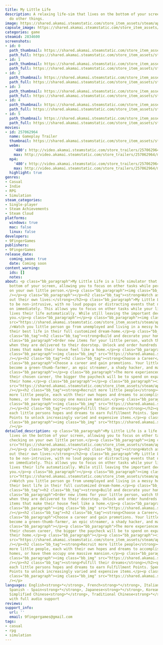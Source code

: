 ```yaml
---
title: My Little Life
description: A relaxing life-sim that lives on the bottom of your screen while you
  do other things.
image: https://shared.akamai.steamstatic.com/store_item_assets/steam/apps/2834600/header.jpg?t=1732652721
capsule_image: https://shared.akamai.steamstatic.com/store_item_assets/steam/apps/2834600/c85f37e4781410bdff79c7475de2ddf7a88b0b26/capsule_231x87.jpg?t=1732652721
categories: game
steamid: 2834600
screenshots:
- id: 0
  path_thumbnail: https://shared.akamai.steamstatic.com/store_item_assets/steam/apps/2834600/ss_194424b72876ecee90d6ef89d7756a2a42e10fff.600x338.jpg?t=1732652721
  path_full: https://shared.akamai.steamstatic.com/store_item_assets/steam/apps/2834600/ss_194424b72876ecee90d6ef89d7756a2a42e10fff.1920x1080.jpg?t=1732652721
- id: 1
  path_thumbnail: https://shared.akamai.steamstatic.com/store_item_assets/steam/apps/2834600/ss_0550754dabd1fb1a6afea1ad8f3484ded0d22396.600x338.jpg?t=1732652721
  path_full: https://shared.akamai.steamstatic.com/store_item_assets/steam/apps/2834600/ss_0550754dabd1fb1a6afea1ad8f3484ded0d22396.1920x1080.jpg?t=1732652721
- id: 2
  path_thumbnail: https://shared.akamai.steamstatic.com/store_item_assets/steam/apps/2834600/ss_bd5a5ea4902321e0501ce964d198fe0f18a0f7de.600x338.jpg?t=1732652721
  path_full: https://shared.akamai.steamstatic.com/store_item_assets/steam/apps/2834600/ss_bd5a5ea4902321e0501ce964d198fe0f18a0f7de.1920x1080.jpg?t=1732652721
- id: 3
  path_thumbnail: https://shared.akamai.steamstatic.com/store_item_assets/steam/apps/2834600/ss_5cc2750793d9c10500c67c49a56205d7e98e3c37.600x338.jpg?t=1732652721
  path_full: https://shared.akamai.steamstatic.com/store_item_assets/steam/apps/2834600/ss_5cc2750793d9c10500c67c49a56205d7e98e3c37.1920x1080.jpg?t=1732652721
- id: 4
  path_thumbnail: https://shared.akamai.steamstatic.com/store_item_assets/steam/apps/2834600/ss_2e90a60d025bb33d1c7ff372aa5709fe67fda79e.600x338.jpg?t=1732652721
  path_full: https://shared.akamai.steamstatic.com/store_item_assets/steam/apps/2834600/ss_2e90a60d025bb33d1c7ff372aa5709fe67fda79e.1920x1080.jpg?t=1732652721
- id: 5
  path_thumbnail: https://shared.akamai.steamstatic.com/store_item_assets/steam/apps/2834600/ss_27b7f046bb66ede457f49788ae0102b760a9f669.600x338.jpg?t=1732652721
  path_full: https://shared.akamai.steamstatic.com/store_item_assets/steam/apps/2834600/ss_27b7f046bb66ede457f49788ae0102b760a9f669.1920x1080.jpg?t=1732652721
movies:
- id: 257062964
  name: Gameplay Trailer
  thumbnail: https://shared.akamai.steamstatic.com/store_item_assets/steam/apps/257062964/7487dc479a1908b5562e40ba1fde0f1ce2ed4992/movie_600x337.jpg?t=1728407006
  webm:
    '480': http://video.akamai.steamstatic.com/store_trailers/257062964/movie480_vp9.webm?t=1728407006
    max: http://video.akamai.steamstatic.com/store_trailers/257062964/movie_max_vp9.webm?t=1728407006
  mp4:
    '480': http://video.akamai.steamstatic.com/store_trailers/257062964/movie480.mp4?t=1728407006
    max: http://video.akamai.steamstatic.com/store_trailers/257062964/movie_max.mp4?t=1728407006
  highlight: true
genres:
- Casual
- Indie
- RPG
- Simulation
steam_categories:
- Single-player
- Steam Achievements
- Steam Cloud
platforms:
  windows: true
  mac: false
  linux: false
developers:
- 9FingerGames
publishers:
- 9FingerGames
release_date:
  coming_soon: true
  date: Coming soon
content_warning:
  ids: []
  notes:
about: <p class="bb_paragraph">My Little Life is a life simulator that lives on the
  bottom of your screen, allowing you to focus on other tasks while periodically checking
  on your own little person.</p><p class="bb_paragraph"><img class="bb_img" src="https://shared.akamai.steamstatic.com/store_item_assets/steam/apps/2834600/extras/howbigSTEAM.gif?t=1732652721"
  /></p><p class="bb_paragraph"></p><h2 class="bb_tag"><strong>Watch as they live
  out their own lives:</strong></h2><p class="bb_paragraph">My Little Life is built
  to be non-intrusive, with no loud popups or distracting events that need to be acted
  on immediately. This allows you to focus on other tasks while your little person
  lives their life automatically. While still leaving the important decisions up to
  you.</p><p class="bb_paragraph"></p><p class="bb_paragraph"><img class="bb_img"
  src="https://shared.akamai.steamstatic.com/store_item_assets/steam/apps/2834600/extras/own_life_gif.gif?t=1732652721"
  />Watch you little person go from unemployed and living in a messy home, to living
  their best life in their full customized dream-home.</p><p class="bb_paragraph"></p><h2
  class="bb_tag"><h2 class="bb_tag"><strong>Build and decorate your home</strong></h2></h2><p
  class="bb_paragraph">Order new items for your little person, watch them get excited
  when they are delivered to their doorstep. Unlock and order hundreds of different
  items that make their house feel like a home.</p><p class="bb_paragraph"></p><p
  class="bb_paragraph"><img class="bb_img" src="https://shared.akamai.steamstatic.com/store_item_assets/steam/apps/2834600/extras/build_gif.gif?t=1732652721"
  /></p><h2 class="bb_tag"><h2 class="bb_tag"><strong>Choose a Career</strong></h2></h2><p
  class="bb_paragraph">Choose a career and gain promotions. Your little person could
  become a green-thumb-farmer, an epic streamer, a shady hacker, and many more options.</p><p
  class="bb_paragraph"></p><p class="bb_paragraph">The more experienced they are at
  their chosen career, the bigger the paycheck will be to spend on expanding and customizing
  their home.</p><p class="bb_paragraph"></p><p class="bb_paragraph"><img class="bb_img"
  src="https://shared.akamai.steamstatic.com/store_item_assets/steam/apps/2834600/extras/career_gif.gif?t=1732652721"
  /></p><h2 class="bb_tag"><strong>Recruit more little people</strong></h2><p class="bb_paragraph">Recruit
  more little people, each with their own hopes and dreams to accomplish. Build separate
  homes, or have them occupy one massive mansion.</p><p class="bb_paragraph"></p><p
  class="bb_paragraph"><img class="bb_img" src="https://shared.akamai.steamstatic.com/store_item_assets/steam/apps/2834600/extras/recruit_gif.gif?t=1732652721"
  /></p><h2 class="bb_tag"><strong>Fulfill their dreams</strong></h2><p class="bb_paragraph">Fulfill
  each little persons hopes and dreams to earn Fulfillment Points. Spend Fulfillment
  Points to unlock increasingly varied and expensive items.</p><p class="bb_paragraph"></p><p
  class="bb_paragraph"><img class="bb_img" src="https://shared.akamai.steamstatic.com/store_item_assets/steam/apps/2834600/extras/gp_gif.gif?t=1732652721"
  /></p>
detailed_description: <p class="bb_paragraph">My Little Life is a life simulator that
  lives on the bottom of your screen, allowing you to focus on other tasks while periodically
  checking on your own little person.</p><p class="bb_paragraph"><img class="bb_img"
  src="https://shared.akamai.steamstatic.com/store_item_assets/steam/apps/2834600/extras/howbigSTEAM.gif?t=1732652721"
  /></p><p class="bb_paragraph"></p><h2 class="bb_tag"><strong>Watch as they live
  out their own lives:</strong></h2><p class="bb_paragraph">My Little Life is built
  to be non-intrusive, with no loud popups or distracting events that need to be acted
  on immediately. This allows you to focus on other tasks while your little person
  lives their life automatically. While still leaving the important decisions up to
  you.</p><p class="bb_paragraph"></p><p class="bb_paragraph"><img class="bb_img"
  src="https://shared.akamai.steamstatic.com/store_item_assets/steam/apps/2834600/extras/own_life_gif.gif?t=1732652721"
  />Watch you little person go from unemployed and living in a messy home, to living
  their best life in their full customized dream-home.</p><p class="bb_paragraph"></p><h2
  class="bb_tag"><h2 class="bb_tag"><strong>Build and decorate your home</strong></h2></h2><p
  class="bb_paragraph">Order new items for your little person, watch them get excited
  when they are delivered to their doorstep. Unlock and order hundreds of different
  items that make their house feel like a home.</p><p class="bb_paragraph"></p><p
  class="bb_paragraph"><img class="bb_img" src="https://shared.akamai.steamstatic.com/store_item_assets/steam/apps/2834600/extras/build_gif.gif?t=1732652721"
  /></p><h2 class="bb_tag"><h2 class="bb_tag"><strong>Choose a Career</strong></h2></h2><p
  class="bb_paragraph">Choose a career and gain promotions. Your little person could
  become a green-thumb-farmer, an epic streamer, a shady hacker, and many more options.</p><p
  class="bb_paragraph"></p><p class="bb_paragraph">The more experienced they are at
  their chosen career, the bigger the paycheck will be to spend on expanding and customizing
  their home.</p><p class="bb_paragraph"></p><p class="bb_paragraph"><img class="bb_img"
  src="https://shared.akamai.steamstatic.com/store_item_assets/steam/apps/2834600/extras/career_gif.gif?t=1732652721"
  /></p><h2 class="bb_tag"><strong>Recruit more little people</strong></h2><p class="bb_paragraph">Recruit
  more little people, each with their own hopes and dreams to accomplish. Build separate
  homes, or have them occupy one massive mansion.</p><p class="bb_paragraph"></p><p
  class="bb_paragraph"><img class="bb_img" src="https://shared.akamai.steamstatic.com/store_item_assets/steam/apps/2834600/extras/recruit_gif.gif?t=1732652721"
  /></p><h2 class="bb_tag"><strong>Fulfill their dreams</strong></h2><p class="bb_paragraph">Fulfill
  each little persons hopes and dreams to earn Fulfillment Points. Spend Fulfillment
  Points to unlock increasingly varied and expensive items.</p><p class="bb_paragraph"></p><p
  class="bb_paragraph"><img class="bb_img" src="https://shared.akamai.steamstatic.com/store_item_assets/steam/apps/2834600/extras/gp_gif.gif?t=1732652721"
  /></p>
languages: English<strong>*</strong>, French<strong>*</strong>, Italian<strong>*</strong>,
  Spanish - Spain<strong>*</strong>, Japanese<strong>*</strong>, Korean<strong>*</strong>,
  Simplified Chinese<strong>*</strong>, Traditional Chinese<strong>*</strong><br><strong>*</strong>languages
  with full audio support
reviews:
support_info:
  url: ''
  email: 9fingergames@gmail.com
tags:
- casual
- rpg
- simulation
---
```


